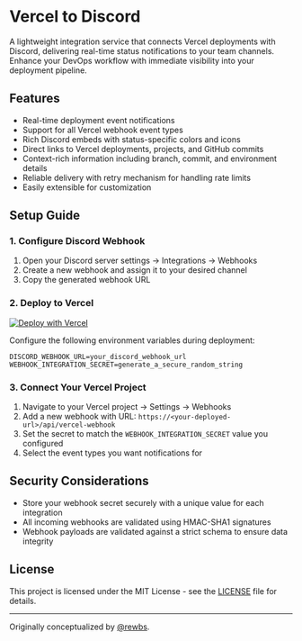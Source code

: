 # Vercel to Discord

A lightweight integration service that connects Vercel deployments with Discord,
delivering real-time status notifications to your team channels. Enhance your
DevOps workflow with immediate visibility into your deployment pipeline.

## Features

- Real-time deployment event notifications
- Support for all Vercel webhook event types
- Rich Discord embeds with status-specific colors and icons
- Direct links to Vercel deployments, projects, and GitHub commits
- Context-rich information including branch, commit, and environment details
- Reliable delivery with retry mechanism for handling rate limits
- Easily extensible for customization

## Setup Guide

### 1. Configure Discord Webhook

1. Open your Discord server settings → Integrations → Webhooks
2. Create a new webhook and assign it to your desired channel
3. Copy the generated webhook URL

### 2. Deploy to Vercel

[![Deploy with Vercel](https://vercel.com/button)](https://vercel.com/new/clone?repository-url=https://github.com/Vercord/vercord)

Configure the following environment variables during deployment:

```
DISCORD_WEBHOOK_URL=your_discord_webhook_url
WEBHOOK_INTEGRATION_SECRET=generate_a_secure_random_string
```

### 3. Connect Your Vercel Project

1. Navigate to your Vercel project → Settings → Webhooks
2. Add a new webhook with URL: `https://<your-deployed-url>/api/vercel-webhook`
3. Set the secret to match the `WEBHOOK_INTEGRATION_SECRET` value you configured
4. Select the event types you want notifications for

## Security Considerations

- Store your webhook secret securely with a unique value for each integration
- All incoming webhooks are validated using HMAC-SHA1 signatures
- Webhook payloads are validated against a strict schema to ensure data
  integrity

## License

This project is licensed under the MIT License - see the [LICENSE](LICENSE) file
for details.

---

Originally conceptualized by [@rewbs](https://github.com/rewbs).
